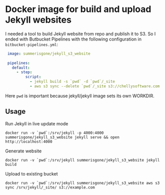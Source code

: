 # Docker image for build and upload Jekyll websites

I needed a tool to build Jekyll website from repo and publish it to S3.
So I ended with Butbucket Pipelines with the following configuration in `bitbucket-pipelines.yml`:

```yaml
 image: summerisgone/jekyll_s3_website
 
 pipelines:
   default:
     - step:
         script:
           - jekyll build -s `pwd` -d `pwd`/_site
           - aws s3 sync --delete `pwd`/_site s3://chellysoftware.com
```

Here ``pwd`` is important because jekyll/jekyll image sets its own WORKDIR.

## Usage

Run Jekyll in live update mode

    docker run -v `pwd`:/srv/jekyll -p 4000:4000 summerisgone/jekyll_s3_website jekyll serve && open http://localhost:4000


Generate website

    docker run -v `pwd`:/srv/jekyll summerisgone/jekyll_s3_website jekyll build

Upload to existing bucket

    docker run -v `pwd`:/srv/jekyll summerisgone/jekyll_s3_website aws s3 sync /srv/jekyll/_site/ s3://example.com
